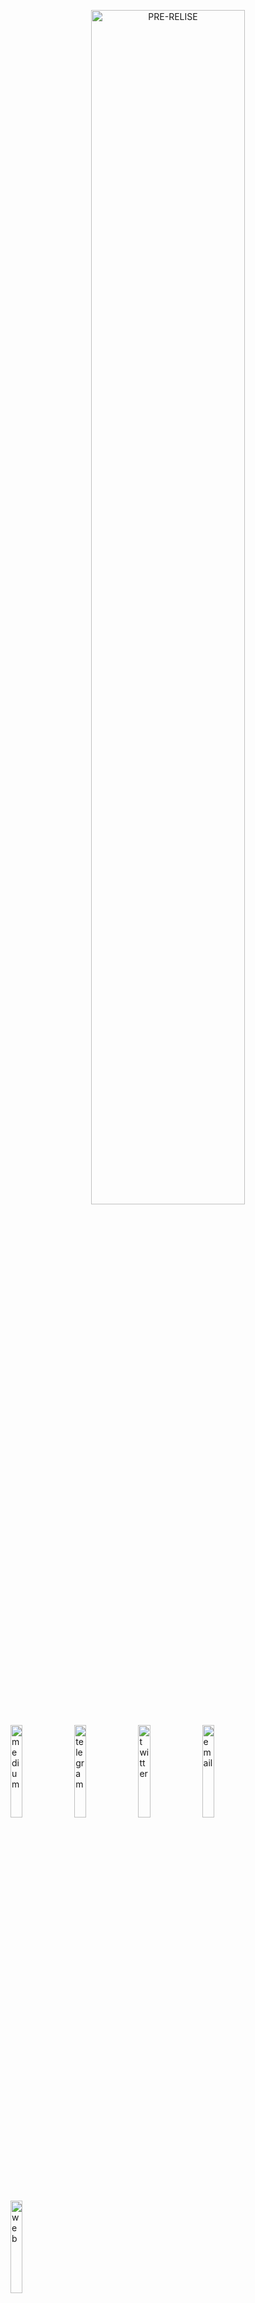 <p align="center">
  <img src='https://user-images.githubusercontent.com/113435724/230991227-5e5c1027-fd98-4a5c-8d86-16b2a3f0907e.gif' alt='PRE-RELISE'  width=70% > 
</p> 

[<img src='https://user-images.githubusercontent.com/113435724/230788690-cbc1327f-7bc9-40ff-b6c5-fbf78182593b.png' alt='medium'  width='19.5%'>](https://medium.com/@CroutonDigital)
[<img src='https://user-images.githubusercontent.com/113435724/230788691-74ac3bf2-b5ad-424c-86a9-f4dad5a0c76b.png' alt='telegram'  width='19.5%'>](https://t.me/CroutonDigital)
[<img src='https://user-images.githubusercontent.com/113435724/230788692-c1974fe3-aaf2-42cb-90a5-75e699ef979d.png' alt='twitter'  width='19.5%'>](https://twitter.com/CroutonDigital)
[<img src='https://user-images.githubusercontent.com/113435724/230788686-c18f685e-f5da-4016-81c9-619142135f7a.png' alt='email'  width='19.5%'>](mailto:croutondigital@aol.com)
[<img src='https://user-images.githubusercontent.com/113435724/230986711-7f73c016-5ee1-4588-9b5b-91fbba898c83.png' alt='web'  width='19.5%'>](https://crouton-nodes-prod.web.app)
#
[<img align="left"  src='https://user-images.githubusercontent.com/113435724/231116693-b41e26a2-f403-47e7-8a66-dc6a8dd46c00.png' alt='web'  width='10%'>]()


**We are Crouton Digital, international team located in Latvia. Non-custodial staking provider for proof-of-stake networks. Our aim is to provide the highest quality of service. Monitoring 24/7 secure and reliable. We are supporting projects from early stages and helping them to achieve their goals. Writing guides,articles and daily news for our community.**

[<img align="left"  src='https://user-images.githubusercontent.com/113435724/231172135-5a9a2bfe-85db-4966-a7eb-912115e8bd50.png' alt='web'  width='10%'>]()


 `Infrastructure as code:` **Terraform, Ansible**  
 `Backend:` **Go, Python, Node.JS, JAVA**  
 `Front-end:` **HTML5, CSS, JAVASCRIPT, REACT, VueJS**  
 `Database:` **MySQL, POSTGRES, MONGODB, InfluxDB**  
 `Web-Server:` **NGINX, Apache**  
 `Cloud computing:` **GoogleCloud, AWS, Azure, Digital Ocean, OVH**  
 `Containerization:` **Kubernetes, Docker**  
 `CI/CD:` **CloudBuild, Teamcity**  
 `QA:` **Selenium**  
 `Monitoring:` **Grafana, Prometheus, Alert manager**  

[<img align="left"  src='https://user-images.githubusercontent.com/113435724/231004004-51e9a937-69fb-48f6-905b-50dd08af5e19.png' alt='web'  width='10%'>]()
**The value of a house lies in its location, the value of a mind lies in it’s depth, the value of words lies in their reliability. Crouton Digital is your reliable crypto partner. Our team is motivated by the desire to achieve, not by desire to beat others.**


[<img src='https://user-images.githubusercontent.com/113435724/230994953-694dfa78-734a-4b52-b3d9-da987e1765de.png' alt='mainnets'  width='99.5%'>](https://github.com/CroutonDigital)
___
[<img src='https://user-images.githubusercontent.com/113435724/230788207-7c57c32e-eff6-46c5-969e-e4f3d58bfe64.png' alt='umee'  width='24.5%'>](https://www.mintscan.io/umee/validators/umeevaloper1z6qsfe95y3luzj4wve93s9w6rjs7msk972zs4f)
[<img src='https://user-images.githubusercontent.com/113435724/230788194-343e477a-f306-4110-aa86-fcca9e122060.png' alt='nym'  width='24.5%'>](https://mixnet.explorers.guru/mixnode/4XSMGj52Vi95SNSRMQc3c7hMC5318iUZVB6iw7tL15jT)
[<img src='https://user-images.githubusercontent.com/113435724/230788175-3ed49d27-f357-417d-9007-ed79ffb2c3a1.png' alt='axelar'  width='24.5%'>](https://www.axelarscan.io/validator/axelarvaloper14fpqu7kpvlhlhyefsmus6strrz4kwselc5caah)



[<img src='https://user-images.githubusercontent.com/113435724/230994779-3decee31-18a3-458f-a1f6-7c412425da78.png' alt='activetestnet'  width='99.5%'>](https://github.com/CroutonDigital)
___
[<img src='https://user-images.githubusercontent.com/113435724/230788175-3ed49d27-f357-417d-9007-ed79ffb2c3a1.png' alt='axelar'  width='24.5%'>](https://testnet.axelarscan.io/validator/axelarvaloper1sxefq5mpdxfrcpjxp6h27cm0mkh4m488wuu5q8)
[<img src='https://user-images.githubusercontent.com/113435724/230788172-5a243fdf-44c3-4976-be5d-eee2974d9860.png' alt='aleo'  width='24.5%'>](https://github.com/CroutonDigital)
[<img src='https://user-images.githubusercontent.com/113435724/230788174-9743da5c-d69b-4a8b-8e37-d0184757ec2b.png' alt='archway'  width='24.5%'>](https://github.com/CroutonDigital)
[<img src='https://user-images.githubusercontent.com/113435724/230788176-a65a3d6e-d93b-47c0-8e48-5a54afb843da.png' alt='celestia'  width='24.5%'>](https://github.com/CroutonDigital)
[<img src='https://user-images.githubusercontent.com/113435724/230788177-03e3c690-3e97-430f-a8f1-a02e1048eb0a.png' alt='chainflip'  width='24.5%'>](https://github.com/CroutonDigital)
[<img src='https://user-images.githubusercontent.com/113435724/230788178-f766e79e-8228-4dae-a671-9cc2817973dc.png' alt='defund'  width='24.5%'>](https://github.com/CroutonDigital)
[<img src='https://user-images.githubusercontent.com/113435724/230788181-168c5efa-20f0-43a8-9c80-9575c52117e0.png' alt='haqq'  width='24.5%'>](https://github.com/CroutonDigital)
[<img src='https://user-images.githubusercontent.com/113435724/230788184-00a5849b-b973-49dc-ac14-53a0b7a3278d.png' alt='ironfish'  width='24.5%'>](https://github.com/CroutonDigital)
[<img src='https://user-images.githubusercontent.com/113435724/230788187-b4ea79f0-8e06-4812-8287-2fa01834950f.png' alt='mande'  width='24.5%'>](https://github.com/CroutonDigital)
[<img src='https://user-images.githubusercontent.com/113435724/230788188-5cdbfade-af45-4ecc-8d3a-d83d16cc8369.png' alt='massa'  width='24.5%'>](https://github.com/CroutonDigital)
[<img src='https://user-images.githubusercontent.com/113435724/230788189-cb455c6e-62ae-4e76-ab2e-204c23ff1177.png' alt='namada'  width='24.5%'>](https://github.com/CroutonDigital)
[<img src='https://user-images.githubusercontent.com/113435724/230788190-8f8581d7-9bd5-48e5-8330-e97fd46cf4e5.png' alt='neutron'  width='24.5%'>](https://github.com/CroutonDigital)
[<img src='https://user-images.githubusercontent.com/113435724/230788191-4ab1ba99-4916-410f-95df-5fca84946b5b.png' alt='nibiru'  width='24.5%'>](https://github.com/CroutonDigital)
[<img src='https://user-images.githubusercontent.com/113435724/230788196-fe1cdbfe-bb6f-4f5b-a1af-51795c33f270.png' alt='ojo'  width='24.5%'>](https://github.com/CroutonDigital)
[<img src='https://user-images.githubusercontent.com/113435724/230788198-da5061cb-4296-4032-ae29-22e3e60cd57d.png' alt='okp4'  width='24.5%'>](https://github.com/CroutonDigital)
[<img src='https://user-images.githubusercontent.com/113435724/230788199-eea1bbdf-4af4-456a-9fde-f2e69a39222f.png' alt='quasar'  width='24.5%'>](https://github.com/CroutonDigital)
[<img src='https://user-images.githubusercontent.com/113435724/230788201-f1f7ad20-ae1c-4e7f-a004-e79d29d45b09.png' alt='shardeum'  width='24.5%'>](https://github.com/CroutonDigital)
[<img src='https://user-images.githubusercontent.com/113435724/230788202-8f9e9f77-a1a0-476a-8e82-5eb452efb0b1.png' alt='starknet'  width='24.5%'>](https://github.com/CroutonDigital)
[<img src='https://user-images.githubusercontent.com/113435724/230788204-0980cc1b-16d0-4de2-a73b-2f7f6dcf0754.png' alt='subspace'  width='24.5%'>](https://github.com/CroutonDigital)
[<img src='https://user-images.githubusercontent.com/113435724/230788205-2e5e95a2-4c66-4a4b-8bb6-2123f5732aad.png' alt='sui'  width='24.5%'>](https://github.com/CroutonDigital)
[<img src='https://user-images.githubusercontent.com/113435724/230788206-10dfa59a-3031-462f-b49f-3534761d3792.png' alt='taiko'  width='24.5%'>](https://github.com/CroutonDigital)





